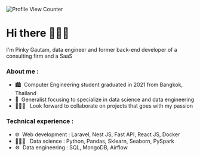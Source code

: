 ![Profile View Counter](https://komarev.com/ghpvc/?username=ppkgtmm&style=flat)

# Hi there 🙋🏻‍♀️
I'm Pinky Gautam, data engineer and former back-end developer of a consulting firm and a SaaS

### About me :
- 🏙️ &nbsp;Computer Engineering student graduated in 2021 from Bangkok, Thailand
- :seedling:&nbsp; Generalist focusing to specialize in data science and data engineering
- 👩🏻‍💻 &nbsp;&nbsp;Look forward to collaborate on projects that goes with my passion

### Technical experience :
- 🌐 &nbsp;Web development : Laravel, Nest JS, Fast API, React JS, Docker
- 👩🏻‍🔬 &nbsp; Data science : Python, Pandas, Sklearn, Seaborn, PySpark
- ⚙️ &nbsp;Data engineering : SQL, MongoDB, Airflow
